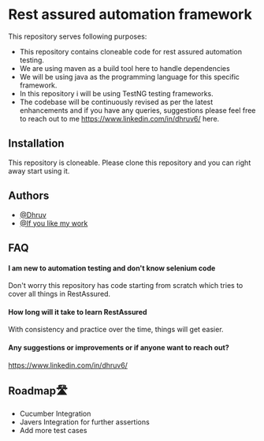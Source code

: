 # Rest assured automation framework

This repository serves following purposes:

* This repository contains cloneable code for rest assured automation testing.
* We are using maven as a build tool here to handle dependencies
* We will be using java as the programming language for this specific framework.
* In this repository i will be using TestNG testing frameworks.
* The codebase will be continuously revised as per the latest enhancements and if you have any queries, suggestions please feel free to reach out to me https://www.linkedin.com/in/dhruv6/ here.


## Installation

This repository is cloneable. Please clone this repository and you can right away start using it.


## Authors

- [@Dhruv](https://www.linkedin.com/in/dhruv6/)
- [@If you like my work](https://buymeacoffee.com/dhruvqearchitect)


## FAQ

#### I am new to automation testing and don't know selenium code

Don't worry this repository has code starting from scratch which tries to cover all things in RestAssured.

#### How long will it take to learn RestAssured

With consistency and practice over the time, things will get easier.

#### Any suggestions or improvements or if anyone want to reach out?

https://www.linkedin.com/in/dhruv6/

## Roadmap🛣️

- Cucumber Integration
- Javers Integration for further assertions
- Add more test cases



